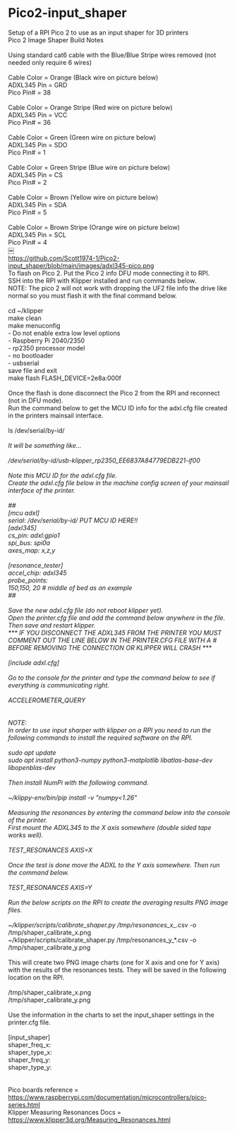 # Pico2-input_shaper
Setup of a RPI Pico 2 to use as an input shaper for 3D printers<br>
Pico 2 Image Shaper Build Notes<br>
<br>
Using standard cat6 cable with the Blue/Blue Stripe wires removed (not needed only require 6 wires)<br>
<br>
Cable Color = Orange (Black wire on picture below)<br>
ADXL345  Pin = GRD<br>
Pico Pin# = 38<br>
<br>
Cable Color = Orange Stripe (Red wire on picture below)<br>
ADXL345  Pin = VCC<br>
Pico Pin# = 36<br>
<br>
Cable Color = Green (Green wire on picture below)<br>
ADXL345  Pin = SDO<br>
Pico Pin# = 1<br>
<br>
Cable Color = Green Stripe (Blue wire on picture below)<br>
ADXL345  Pin = CS<br>
Pico Pin# = 2<br>
<br>
Cable Color = Brown (Yellow wire on picture below)<br>
ADXL345  Pin = SDA<br>
Pico Pin# = 5<br>
<br>
Cable Color = Brown Stripe (Orange wire on picture below)<br>
ADXL345  Pin = SCL<br>
Pico Pin# = 4<br>
￼<br>
https://github.com/Scott1974-1/Pico2-input_shaper/blob/main/images/adxl345-pico.png
<br>
To flash on Pico 2. Put the Pico 2 info DFU mode connecting it to RPI.<br>
SSH into the RPI with Klipper installed and run commands below.<br>
NOTE: The pico 2 will not work with dropping the UF2 file info the drive like normal so you must flash it with the final command below.<br>
<br>
cd ~/klipper<br>
make clean<br>
make menuconfig<br>
	- Do not enable extra low level options<br>
	- Raspberry Pi 2040/2350<br>
	- rp2350 processor model<br>
	- no bootloader<br>
	- usbserial<br>
save file and exit<br>
make flash FLASH_DEVICE=2e8a:000f<br>
<br>
Once the flash is done disconnect the Pico 2 from the RPI and reconnect (not in DFU mode).<br>
Run the command below to get the MCU ID info for the adxl.cfg file created in the printers mainsail interface.<br>
<br>
ls /dev/serial/by-id/*<br>
<br>
It will be something like…<br>
<br>
/dev/serial/by-id/usb-klipper_rp2350_EE6837A84779EDB221-if00<br>
<br>
Note this MCU ID for the adxl.cfg file.<br>
Create the adxl.cfg file below in the machine config screen of your mainsail interface of the printer.<br>
<br>
##<br>
[mcu adxl]<br>
serial: /dev/serial/by-id/ PUT MCU ID HERE!!<br>
[adxl345]<br>
cs_pin: adxl:gpio1<br>
spi_bus: spi0a<br>
axes_map: x,z,y<br>
<br>
[resonance_tester]<br>
accel_chip: adxl345<br>
probe_points:<br>
    150,150, 20  # middle of bed as an example<br>
##<br>
<br>
Save the new adxl.cfg file (do not reboot klipper yet). <br>
Open the printer.cfg file and add the command below anywhere in the file. Then save and restart klipper.<br>
*** IF YOU DISCONNECT THE ADXL345 FROM THE PRINTER YOU MUST COMMENT OUT THE LINE BELOW IN THE PRINTER.CFG FILE WITH A #  BEFORE REMOVING THE CONNECTION  OR KLIPPER WILL CRASH *** <br>
<br>
[include adxl.cfg]<br>
<br>
Go to the console for the printer and type the command below to see if everything is communicating right.<br>
<br>
ACCELEROMETER_QUERY<br>
<br>
<br>
NOTE: <br>
In order to use input sharper with klipper on a RPI you need to run the following commands to install the required software on the RPI.<br>
<br>
sudo apt update<br>
sudo apt install python3-numpy python3-matplotlib libatlas-base-dev libopenblas-dev<br>
<br>
Then install NumPi with the following command.<br>
<br>
~/klippy-env/bin/pip install -v "numpy<1.26"<br>
<br>
Measuring the resonances by entering the command below into the console of the printer. <br>
First mount the ADXL345 to the X axis somewhere (double sided tape works well).<br>
<br>
TEST_RESONANCES AXIS=X<br>
<br>
Once the test is done move the ADXL to the Y axis somewhere. Then run the command below.<br>
<br>
TEST_RESONANCES AXIS=Y<br>
<br>
Run the below scripts on the RPI to create the averaging results PNG image files. <br>
<br>
~/klipper/scripts/calibrate_shaper.py /tmp/resonances_x_*.csv -o /tmp/shaper_calibrate_x.png<br>
~/klipper/scripts/calibrate_shaper.py /tmp/resonances_y_*.csv -o /tmp/shaper_calibrate_y.png<br>
<br>
This will create two PNG image charts (one for X axis and one for Y axis) with the results of the resonances tests. They will be saved in the following location on the RPI.<br>
<br>
/tmp/shaper_calibrate_x.png<br>
/tmp/shaper_calibrate_y.png<br>
<br>
Use the information in the charts to set the input_shaper settings in the printer.cfg file.<br>
<br>
[input_shaper]<br>
shaper_freq_x: <br>
shaper_type_x: <br>
shaper_freq_y: <br>
shaper_type_y: <br>
<br>
<br>
Pico boards reference = https://www.raspberrypi.com/documentation/microcontrollers/pico-series.html<br>
Klipper Measuring Resonances Docs = https://www.klipper3d.org/Measuring_Resonances.html<br>

